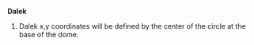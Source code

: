**Dalek**

1. Dalek x,y coordinates will be defined by the center of the circle at the
base of the dome.
